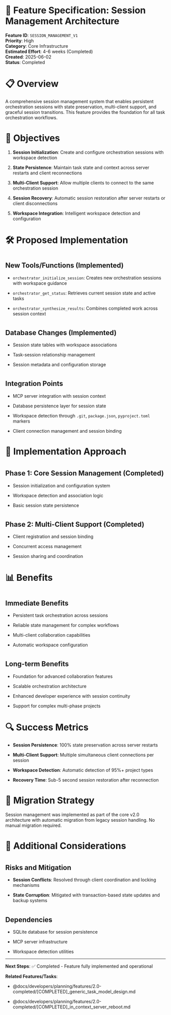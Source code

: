 
# 🔧 Feature Specification: Session Management Architecture

**Feature ID**: `SESSION_MANAGEMENT_V1`  
**Priority**: High  
**Category**: Core Infrastructure  
**Estimated Effort**: 4-6 weeks (Completed)  
**Created**: 2025-06-02  
**Status**: Completed  

#
# 📋 Overview

A comprehensive session management system that enables persistent orchestration sessions with state preservation, multi-client support, and graceful session transitions. This feature provides the foundation for all task orchestration workflows.

#
# 🎯 Objectives

1. **Session Initialization**: Create and configure orchestration sessions with workspace detection

2. **State Persistence**: Maintain task state and context across server restarts and client reconnections  

3. **Multi-Client Support**: Allow multiple clients to connect to the same orchestration session

4. **Session Recovery**: Automatic session restoration after server restarts or client disconnections

5. **Workspace Integration**: Intelligent workspace detection and configuration

#
# 🛠️ Proposed Implementation

#
## New Tools/Functions (Implemented)

- `orchestrator_initialize_session`: Creates new orchestration sessions with workspace guidance

- `orchestrator_get_status`: Retrieves current session state and active tasks

- `orchestrator_synthesize_results`: Combines completed work across session context

#
## Database Changes (Implemented)

- Session state tables with workspace associations

- Task-session relationship management

- Session metadata and configuration storage

#
## Integration Points

- MCP server integration with session context

- Database persistence layer for session state

- Workspace detection through `.git`, `package.json`, `pyproject.toml` markers

- Client connection management and session binding

#
# 🔄 Implementation Approach

#
## Phase 1: Core Session Management (Completed)

- Session initialization and configuration system

- Workspace detection and association logic

- Basic session state persistence

#
## Phase 2: Multi-Client Support (Completed)

- Client registration and session binding

- Concurrent access management

- Session sharing and coordination

#
# 📊 Benefits

#
## Immediate Benefits

- Persistent task orchestration across sessions

- Reliable state management for complex workflows

- Multi-client collaboration capabilities

- Automatic workspace configuration

#
## Long-term Benefits

- Foundation for advanced collaboration features

- Scalable orchestration architecture

- Enhanced developer experience with session continuity

- Support for complex multi-phase projects

#
# 🔍 Success Metrics

- **Session Persistence**: 100% state preservation across server restarts

- **Multi-Client Support**: Multiple simultaneous client connections per session

- **Workspace Detection**: Automatic detection of 95%+ project types

- **Recovery Time**: Sub-5 second session restoration after reconnection

#
# 🎯 Migration Strategy

Session management was implemented as part of the core v2.0 architecture with automatic migration from legacy session handling. No manual migration required.

#
# 📝 Additional Considerations

#
## Risks and Mitigation

- **Session Conflicts**: Resolved through client coordination and locking mechanisms

- **State Corruption**: Mitigated with transaction-based state updates and backup systems

#
## Dependencies

- SQLite database for session persistence

- MCP server infrastructure

- Workspace detection utilities

---

**Next Steps**:
✅ Completed - Feature fully implemented and operational

**Related Features/Tasks**:

- @docs/developers/planning/features/2.0-completed/[COMPLETED]_generic_task_model_design.md

- @docs/developers/planning/features/2.0-completed/[COMPLETED]_in_context_server_reboot.md
